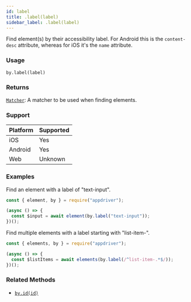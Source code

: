 ```yaml
---
id: label
title: .label(label)
sidebar_label: .label(label)
---
```


Find element(s) by their accessibility label. For Android this is the `content-desc` attribute, whereas for iOS it's the `name` attribute.

### Usage

```text
by.label(label)
```

### Returns

[`Matcher`](../matchers.md): A matcher to be used when finding elements.

### Support

| Platform | Supported |
| -------- | --------- |
| iOS      | Yes       |
| Android  | Yes       |
| Web      | Unknown   |

### Examples

Find an element with a label of "text-input".

```javascript
const { element, by } = require("appdriver");

(async () => {
  const $input = await element(by.label("text-input"));
})();
```

Find multiple elements with a label starting with "list-item-".

```javascript
const { elements, by } = require("appdriver");

(async () => {
  const $listItems = await elements(by.label(/^list-item-.*$/));
})();
```

### Related Methods

- [`by.id(id)`](./id.md)